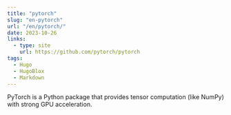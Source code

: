 ```yaml
---
title: "pytorch"
slug: "en-pytorch"
url: "/en/pytorch/"
date: 2023-10-26
links:
  - type: site
    url: https://github.com/pytorch/pytorch
tags:
  - Hugo
  - HugoBlox
  - Markdown
---
```


PyTorch is a Python package that provides tensor computation (like NumPy) with strong GPU acceleration.

<!--more-->